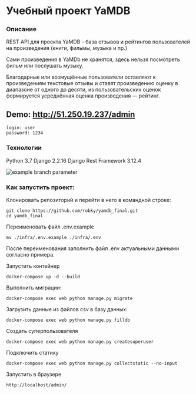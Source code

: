 # Учебный проект YaMDB
### Описание
REST API для проекта YaMDB - база отзывов и рейтингов пользователей на произведения (книги, фильмы, музыка и пр.)

Сами произведения в YaMDb не хранятся, здесь нельзя посмотреть фильм или послушать музыку.

Благодарные или возмущённые пользователи оставляют к произведениям текстовые отзывы и ставят произведению оценку в диапазоне от одного до десяти, из пользовательских оценок формируется усреднённая оценка произведения — рейтинг.

## Demo: http://51.250.19.237/admin
```
login: user
password: 1234
```

### Технологии
Python 3.7
Django 2.2.16
Django Rest Framework 3.12.4

![example branch parameter](https://github.com/robky/yamdb_final/actions/workflows/yamdb_workflow.yml/badge.svg)

### Как запустить проект:

Клонировать репозиторий и перейти в него в командной строке:

```
git clone https://github.com/robky/yamdb_final.git
cd yamdb_final
```

Переименовать файл .env.example

```
mv ./infra/.env.example ./infra/.env
```

После переименования заполнить файл .env актуальными данными согласно примера.

Запустить контейнер

```
docker-compose up -d --build
```

Выполнить миграции:

```
docker-compose exec web python manage.py migrate
```

Загрузить данные из файлов csv в базу данных:

```
docker-compose exec web python manage.py filldb
```

Создать суперпользователя

```
docker-compose exec web python manage.py createsuperuser
```

Подключить статику

```
docker-compose exec web python manage.py collectstatic --no-input
```

Запустить в браузере

```
http://localhost/admin/
```
